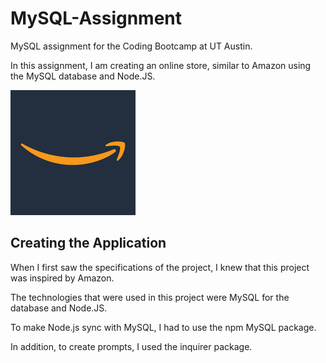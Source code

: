 # MySQL-Assignment
MySQL assignment for the Coding Bootcamp at UT Austin. 

In this assignment, I am creating an online store, similar to Amazon using the MySQL database and Node.JS. 

![alt text](images/amazon.jpg)

## Creating the Application
When I first saw the specifications of the project, I knew that this project was inspired by Amazon. 

The technologies that were used in this project were MySQL for the database and Node.JS. 

To make Node.js sync with MySQL, I had to use the npm MySQL package. 

In addition, to create prompts, I used the inquirer package. 
